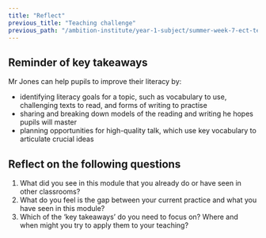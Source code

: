 ```yaml
---
title: "Reflect"
previous_title: "Teaching challenge"
previous_path: "/ambition-institute/year-1-subject/summer-week-7-ect-teaching-challenge"
---
```


## Reminder of key takeaways

Mr Jones can help pupils to improve their literacy by:

- identifying literacy goals for a topic, such as vocabulary to use, challenging texts to read, and forms of writing to practise
- sharing and breaking down models of the reading and writing he hopes pupils will master
- planning opportunities for high-quality talk, which use key vocabulary to articulate crucial ideas

## Reflect on the following questions

1. What did you see in this module that you already do or have seen in other classrooms?
2. What do you feel is the gap between your current practice and what you have seen in this module?
3. Which of the ‘key takeaways’ do you need to focus on? Where and when might you try to apply them to your teaching?
